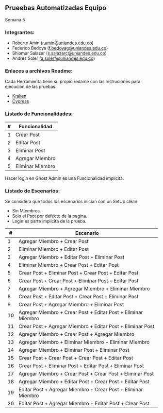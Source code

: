 ## Prueebas Automatizadas Equipo #
Semana 5
### Integrantes:
- Roberto Amin (r.amin@uniandes.edu.co)
- Federico Bedoya (f.bedoyag@uniandes.edu.co)
- Shiomar Salazar (s.salazarc@uniandes.edu.co)
- Andres Soler (a.solerf@uniandes.edu.co)

### Enlaces a archivos Readme:
Cada Herramienta tiene su propio redame con las instruciones para ejecucion de las pruebas.
- [Kraken]()
- [Cypress]()


### Listado de Funcionalidades:
| # | Funcionalidad |
|---|---------------|
| 1 | Crear Post |
| 2 | Editar Post |
| 3 | Eliminar Post |
| 4 | Agregar Miembro |
| 5 | Eliminar Miembro |
Hacer login en Ghost Admin es una Funcionalidad implícita.

### Listado de Escenarios:
Se considera que todos los escenarios inician con un SetUp clean:
- Sin Miembros.
- Solo el Psot por defecto de la pagina.
- Login es parte implícita de la prueba.

| #  | Escenario |
|----|-----------|
| 1  | Agregar Miembro + Crear Post |
| 2  | Eliminar Miembro + Editar Post |
| 3  | Agregar Miembro + Editar Post + Eliminar Post |
| 4  | Eliminar Miembro + Crear Post + Editar Post |
| 5  | Crear Post + Eliminar Post + Crear Post + Editar Post |
| 6  | Crear Post + Crear Post  + Eliminar Post + Editar Post |
| 7  | Agregar Miembro +  Agregar Miembro + Eliminar Miembro |
| 8  | Crear Post + Editar Post + Crear Post + Eliminar Post |
| 9  | Crear Post + Agregar Miembro + Eliminar Post |
| 10 | Agregar Miembro + Crear Post + Editar Post + Eliminar Miembro |
| 11 | Crear Post + Agregar Miembro + Editar Post + Eliminar Post  |
| 12 | Agregar Miembro + Crear Post + Agregar Miembro |
| 13 | Agregar Miembro + Eliminar Miembro + Eliminar Miembro |
| 14 | Agregar Miembro + Eliminar Post + Eliminar Post |
| 15 | Crear Post + Crear Post + Crear Post + Editar Post |
| 16 | Crear Post + Eliminar Post +  Editar Post + Eliminar Post |
| 17 | Agregar Miembro + Crear Post + Crear Post + Eliminar Post |
| 18 | Agregar Miembro + Editar Post + Crear Post + Editar Post |
| 19 | Editar Post + Agregar Miembro + Crear Post + Eliminar Miembro |
| 20 | Editar Post + Agregar Miembro + Editar Post + Crear Post |

